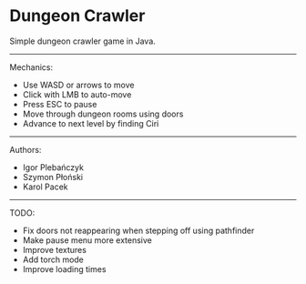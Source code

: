 # Dungeon Crawler

Simple dungeon crawler game in Java.

---
Mechanics:
* Use WASD or arrows to move
* Click with LMB to auto-move
* Press ESC to pause
* Move through dungeon rooms using doors
* Advance to next level by finding Ciri

---
Authors:
* Igor Plebańczyk
* Szymon Płoński
* Karol Pacek

---
TODO:
* Fix doors not reappearing when stepping off using pathfinder
* Make pause menu more extensive
* Improve textures
* Add torch mode
* Improve loading times